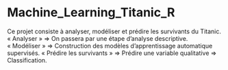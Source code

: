 # Machine_Learning_Titanic_R
Ce projet consiste à analyser, modéliser et prédire les survivants du Titanic.
« Analyser » => On passera par une étape d’analyse descriptive.
« Modéliser » =>  Construction des modèles d’apprentissage automatique supervisés.
« Prédire les survivants » => Prédire une variable qualitative => Classification.

